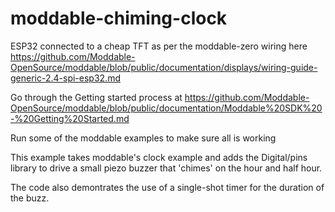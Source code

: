 # moddable-chiming-clock
ESP32 connected to a cheap TFT as per the moddable-zero wiring here https://github.com/Moddable-OpenSource/moddable/blob/public/documentation/displays/wiring-guide-generic-2.4-spi-esp32.md

Go through the Getting started process at https://github.com/Moddable-OpenSource/moddable/blob/public/documentation/Moddable%20SDK%20-%20Getting%20Started.md

Run some of the moddable examples to make sure all is working

This example takes moddable's clock example and adds the Digital/pins library to drive a small piezo buzzer that 'chimes' on the hour and half hour.

The code also demontrates the use of a single-shot timer for the duration of the buzz.


